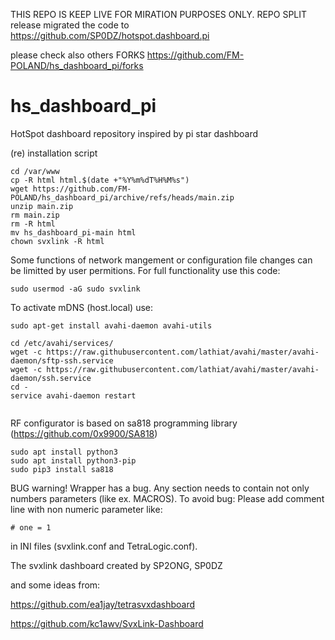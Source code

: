 THIS REPO IS KEEP LIVE FOR MIRATION PURPOSES ONLY.
REPO SPLIT release migrated the code to https://github.com/SP0DZ/hotspot.dashboard.pi

please check also others FORKS https://github.com/FM-POLAND/hs_dashboard_pi/forks



# hs_dashboard_pi
HotSpot dashboard repository inspired by pi star dashboard


(re) installation script

```
cd /var/www
cp -R html html.$(date +"%Y%m%dT%H%M%s")
wget https://github.com/FM-POLAND/hs_dashboard_pi/archive/refs/heads/main.zip
unzip main.zip
rm main.zip
rm -R html
mv hs_dashboard_pi-main html
chown svxlink -R html
```

Some functions of network mangement or configuration file changes can be limitted by user permitions.
For full functionality use this code: 

```
sudo usermod -aG sudo svxlink
```

To activate mDNS (host.local) use:
```
sudo apt-get install avahi-daemon avahi-utils

cd /etc/avahi/services/
wget -c https://raw.githubusercontent.com/lathiat/avahi/master/avahi-daemon/sftp-ssh.service
wget -c https://raw.githubusercontent.com/lathiat/avahi/master/avahi-daemon/ssh.service
cd -
service avahi-daemon restart
 
```

RF configurator is based on sa818 programming library (https://github.com/0x9900/SA818)
```
sudo apt install python3
sudo apt install python3-pip
sudo pip3 install sa818
```


BUG warning!
Wrapper has a bug. Any section needs to contain not only numbers parameters (like ex. MACROS).
To avoid bug:
Please add comment line with non numeric parameter like:
```
# one = 1
```
in INI files (svxlink.conf and TetraLogic.conf). 

The svxlink dashboard created by SP2ONG, SP0DZ

and some ideas from:

https://github.com/ea1jay/tetrasvxdashboard

https://github.com/kc1awv/SvxLink-Dashboard



